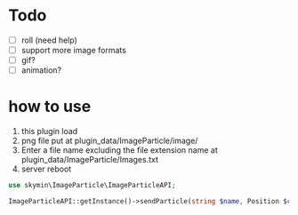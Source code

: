 # Todo
- [ ] roll (need help)
- [ ] support more image formats
- [ ] gif?
- [ ] animation?
# how to use
1. this plugin load
2. png file put at plugin_data/ImageParticle/image/
3. Enter a file name excluding the file extension name at plugin_data/ImageParticle/Images.txt
4. server reboot
```php
use skymin\ImageParticle\ImageParticleAPI;

ImageParticleAPI::getInstance()->sendParticle(string $name, Position $center, float $yaw, float $pitch, int $count, float $unit, $look, bool $asyncEncode);
```
